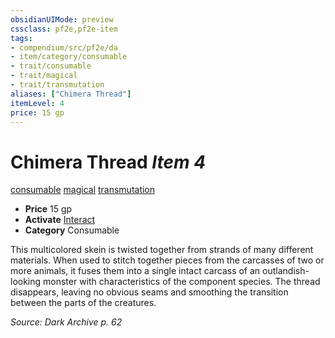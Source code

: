 ```yaml
---
obsidianUIMode: preview
cssclass: pf2e,pf2e-item
tags:
- compendium/src/pf2e/da
- item/category/consumable
- trait/consumable
- trait/magical
- trait/transmutation
aliases: ["Chimera Thread"]
itemLevel: 4
price: 15 gp
---
```

# Chimera Thread *Item 4*  
[consumable](../../../rules/traits/consumable.md)  [magical](../../../rules/traits/magical.md)  [transmutation](../../../rules/traits/transmutation.md)  

- **Price** 15 gp
- **Activate** [Interact](../../../rules/actions/interact.md)
- **Category** Consumable

This multicolored skein is twisted together from strands of many different materials. When used to stitch together pieces from the carcasses of two or more animals, it fuses them into a single intact carcass of an outlandish-looking monster with characteristics of the component species. The thread disappears, leaving no obvious seams and smoothing the transition between the parts of the creatures.

*Source: Dark Archive p. 62*